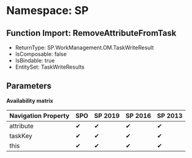 # Namespace: SP

## Function Import: RemoveAttributeFromTask

- ReturnType: SP.WorkManagement.OM.TaskWriteResult
- IsComposable: false
- IsBindable: true
- EntitySet: TaskWriteResults

## Parameters

**Availability matrix**

Navigation Property | SPO | SP 2019 | SP 2016 | SP 2013
----------|-----|---------|---------|--------
attribute | ✔ | ✔ | ✔ | ✔
taskKey | ✔ | ✔ | ✔ | ✔
this | ✔ | ✔ | ✔ | ✔
